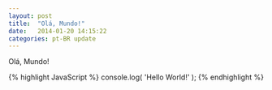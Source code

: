 ```yaml
---
layout: post
title:  "Olá, Mundo!"
date:   2014-01-20 14:15:22
categories: pt-BR update
---
```


Olá, Mundo! 

{% highlight JavaScript %}
console.log( 'Hello World!' );
{% endhighlight %}